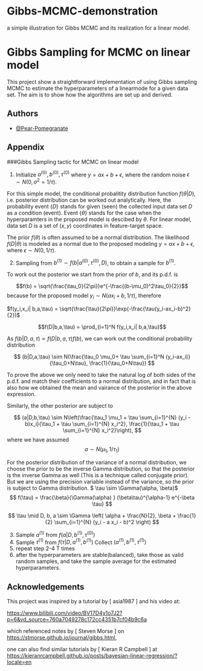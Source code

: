 # Gibbs-MCMC-demonstration
a simple illustration for Gibbs MCMC and its realization for a linear model.

# Gibbs Sampling for MCMC on linear model

This project show a straightforward implementation of using Gibbs sampling MCMC to estimate the hyperparameters of a linearmode for a given data set. The aim is to show how the algorithms are set up and derived. 


## Authors

- [@Pear-Pomegranate](https://github.com/Pear-Pomegranate)


## Appendix

###Gibbs Sampling tactic for MCMC on linear model

1. Initialize $a^{(0)}, b^{(0)}, \tau^{(0)}$
where $y = ax+b+\epsilon$, where the random noise $\epsilon \sim N(0,\sigma ^2 = 1/\tau)$. 
    
For this simple model, the conditional probalitity distribution function $f(\theta | D)$, i.e. posterior distribution can be worked out analytically. Here, the probability event $\{D\}$ stands for given (seen) the collected input data set $D$ as a condition (event). Event $\{\theta\}$ stands for the case when the hyperparamters in the proposed model is descibed by $\theta$. For linear model, data set $D$ is a set of $(x,y)$ coordinates in feature-target space.

The prior $f(\theta)$ is often assumed to be a normal distribution. The likelihood $f(D|\theta)$ is modeled as a normal due to the proposed modeling $y = ax+b+\epsilon$, where $\epsilon \sim N(0,1/\tau)$.


2. Sampling from $b^{(1)} \sim f(b| a^{(0)}, \tau^{(0)}, D)$, to obtain a sample for $b^{(1)}$.
    
To work out the posterior we start from the prior of $b$, and its p.d.f. is 

$$f(b) = \sqrt{\frac{\tau_0}{2\pi}}e^{-\frac{(b-\mu_0)^2\tau_0}{2}}$$
because for the proposed model $y_i \sim N(ax_i+b,1/\tau)$, therefore

$f(y_i,x_i| b,a,\tau) = \sqrt{\frac{\tau}{2\pi}}\exp(-\frac{\tau(y_i-ax_i-b)^2}{2})$

$$f(D|b,a,\tau) = \prod_{i=1}^N f(y_i,x_i| b,a,\tau)$$

As $f(b|D,a,\tau)\propto f(D|b,a,\tau) f(b)$, we can work out the conditional probability distribution

$$
(b|D,a,\tau)  \sim N(\frac{\tau_0 \mu_0+ \tau \sum_{i=1}^N (y_i-ax_i)}{\tau_0+N\tau}, \frac{1}{\tau_0+N\tau})
$$


To prove the above we only need to take the natural log of both sides of the p.d.f. and match their coefficients to a normal distribution, and in fact that is also how we obtained the mean and vairance of the posterior in the above expression.

Similarly, the other posterior are subject to

$$ (a|D,b,\tau) \sim 
N\left(\frac{\tau_1 \mu_1 + \tau \sum_{i=1}^{N} (y_i - b)x_i}{\tau_1 + \tau \sum_{i=1}^{N} x_i^2}, \frac{1}{\tau_1 + \tau \sum_{i=1}^{N} x_i^2}\right),
$$
where we have assumed $$ a \sim N(\mu_1,1/\tau_1)$$

For the posterior distribution of the variance of a normal distribution, we choose the prior to be the inverse Gamma distribution, so that the posterior is the inverse Gamma as well (This is a technique called conjugate prior). But we are using the precision variable instead of the variance, so the prior is subject to Gamma distribution.  $ \tau \sim \Gamma(\alpha, \beta)$
$$
f(\tau) = \frac{\beta}{\Gamma(\alpha) } (\beta\tau)^{\alpha-1} e^{-\beta \tau}
$$

$$
\tau \mid D, b, a \sim \Gamma \left( \alpha + \frac{N}{2}, \beta + \frac{1}{2} \sum_{i=1}^{N} (y_i - a x_i - b)^2 \right)
$$

3. Sample $a^{(1)}$ from $f (a|D,b^{(1)},\tau^{(0)})$
4. Sample $\tau^{(1)}$ from $f (\tau|D,a^{(1)}, b^{(1)})$
    Collect $(a^{(1)}, b^{(1)}, \tau^{(1)})$
5. repeat step 2-4 T times
6. after the hyperparameters are stable(balanced), take those as valid random samples, and take the sample average for the estimated hyperparameters.
## Acknowledgements

This project was inspired by a tutorial by [ asia1987 ] and his video at:

https://www.bilibili.com/video/BV17D4y1o7J2?p=6&vd_source=760a7049278c172cc4351b7cf04b9c6a

which referenced notes by [ Steven Morse ] on https://stmorse.github.io/journal/gibbs.html,

one can also find similar tutorials by [ Kieran R Campbell ] at https://kieranrcampbell.github.io/posts/bayesian-linear-regression/?locale=en
